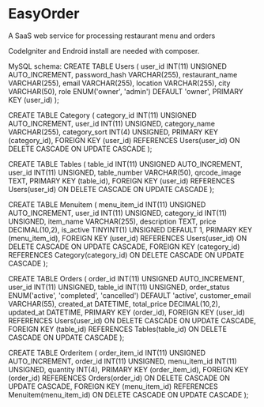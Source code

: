 # EasyOrder
A SaaS web service for processing restaurant menu and orders

CodeIgniter and Endroid install are needed with composer.

MySQL schema:
CREATE TABLE Users (
    user_id INT(11) UNSIGNED AUTO_INCREMENT,
    password_hash VARCHAR(255),
    restaurant_name VARCHAR(255),
    email VARCHAR(255),
    location VARCHAR(255),
    city VARCHAR(50),
    role ENUM('owner', 'admin') DEFAULT 'owner',
    PRIMARY KEY (user_id)
);

CREATE TABLE Category (
    category_id INT(11) UNSIGNED AUTO_INCREMENT,
    user_id INT(11) UNSIGNED,
    category_name VARCHAR(255),
    category_sort INT(4) UNSIGNED,
    PRIMARY KEY (category_id),
    FOREIGN KEY (user_id) REFERENCES Users(user_id)
        ON DELETE CASCADE
        ON UPDATE CASCADE
);

CREATE TABLE Tables (
    table_id INT(11) UNSIGNED AUTO_INCREMENT,
    user_id INT(11) UNSIGNED,
    table_number VARCHAR(50),
    qrcode_image TEXT,
    PRIMARY KEY (table_id),
    FOREIGN KEY (user_id) REFERENCES Users(user_id)
        ON DELETE CASCADE
        ON UPDATE CASCADE
);

CREATE TABLE Menuitem (
    menu_item_id INT(11) UNSIGNED AUTO_INCREMENT,
    user_id INT(11) UNSIGNED,
    category_id INT(11) UNSIGNED,
    item_name VARCHAR(255),
    description TEXT,
    price DECIMAL(10,2),
    is_active TINYINT(1) UNSIGNED DEFAULT 1,
    PRIMARY KEY (menu_item_id),
    FOREIGN KEY (user_id) REFERENCES Users(user_id)
        ON DELETE CASCADE
        ON UPDATE CASCADE,
    FOREIGN KEY (category_id) REFERENCES Category(category_id)
        ON DELETE CASCADE
        ON UPDATE CASCADE
);

CREATE TABLE Orders (
    order_id INT(11) UNSIGNED AUTO_INCREMENT,
    user_id INT(11) UNSIGNED,
    table_id INT(11) UNSIGNED,
    order_status ENUM('active', 'completed', 'cancelled') DEFAULT 'active',
    customer_email VARCHAR(55),
    created_at DATETIME,
    total_price DECIMAL(10,2),
    updated_at DATETIME,
    PRIMARY KEY (order_id),
    FOREIGN KEY (user_id) REFERENCES Users(user_id)
        ON DELETE CASCADE
        ON UPDATE CASCADE,
    FOREIGN KEY (table_id) REFERENCES Tables(table_id)
        ON DELETE CASCADE
        ON UPDATE CASCADE
);

CREATE TABLE Orderitem (
    order_item_id INT(11) UNSIGNED AUTO_INCREMENT,
    order_id INT(11) UNSIGNED,
    menu_item_id INT(11) UNSIGNED,
    quantity INT(4),
    PRIMARY KEY (order_item_id),
    FOREIGN KEY (order_id) REFERENCES Orders(order_id)
        ON DELETE CASCADE
        ON UPDATE CASCADE,
    FOREIGN KEY (menu_item_id) REFERENCES Menuitem(menu_item_id)
        ON DELETE CASCADE
        ON UPDATE CASCADE
);
